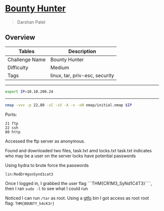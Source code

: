 # [Bounty Hunter](https://tryhackme.com/room/cowboyhacker)
> Darshan Patel

## Overview

| Tables | Description |
| ------ | ----------- |
| Challenge Name | Bounty Hunter |
| Difficulty | Medium |
| Tags | linux, tar, priv-esc, security|

---
```bash
export IP=10.10.206.24
```

---

```bash
nmap -vvv -p 22,80 -sC -sV -A -v -oN nmap/initial.nmap $IP
```



Ports:
```
21 ftp
22 ssh
80 http
```

Accessed the ftp server as anonymous.

Found and downloaded two files, task.txt amd locks.txt
task.txt indicates who may be a user on the server
locks have potential passwords

Using hydra to brute force the passwords
```
lin:RedDr4gonSynd1cat3
```

Once I logged in, I grabbed the user flag ```THM{CR1M3_SyNd1C4T3}````, then I ran `sudo -l` to see what I could run 

Noticed I can run `/tar` as root.
Using a [gtfo](https://gtfobins.github.io/) bin I got access as root 
root flag: `THM{80UN7Y_h4cK3r}`

